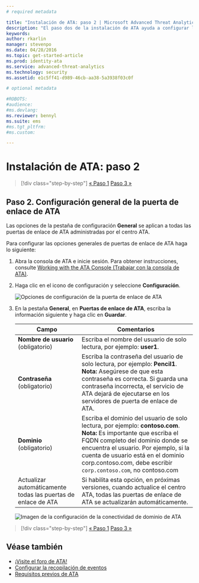 ```yaml
---
# required metadata

title: "Instalación de ATA: paso 2 | Microsoft Advanced Threat Analytics"
description: "El paso dos de la instalación de ATA ayuda a configurar las opciones de conectividad de dominio en el servidor del Centro ATA"
keywords:
author: rkarlin
manager: stevenpo
ms.date: 04/28/2016
ms.topic: get-started-article
ms.prod: identity-ata
ms.service: advanced-threat-analytics
ms.technology: security
ms.assetid: e1c5ff41-d989-46cb-aa38-5a3938f03c0f

# optional metadata

#ROBOTS:
#audience:
#ms.devlang:
ms.reviewer: bennyl
ms.suite: ems
#ms.tgt_pltfrm:
#ms.custom:

---
```


# Instalación de ATA: paso 2

>[!div class="step-by-step"] [« Paso 1](install-ata-step1.md)
[Paso 3 »](install-ata-step3.md)

## Paso 2. Configuración general de la puerta de enlace de ATA
Las opciones de la pestaña de configuración **General** se aplican a todas las puertas de enlace de ATA administradas por el centro ATA.

Para configurar las opciones generales de puertas de enlace de ATA haga lo siguiente:

1.  Abra la consola de ATA e inicie sesión. Para obtener instrucciones, consulte [Working with the ATA Console (Trabajar con la consola de ATA)](working-with-ata-console.md).

2.  Haga clic en el icono de configuración y seleccione **Configuración**.

    ![Opciones de configuración de la puerta de enlace de ATA](media/ATA-config-icon.JPG)

3.  En la pestaña **General**, en **Puertas de enlace de ATA**, escriba la información siguiente y haga clic en **Guardar**.

    |Campo|Comentarios|
    |---------|------------|
    |**Nombre de usuario** (obligatorio)|Escriba el nombre del usuario de solo lectura, por ejemplo: **user1**.|
    |**Contraseña** (obligatorio)|Escriba la contraseña del usuario de solo lectura, por ejemplo: **Pencil1**. **Nota:** Asegúrese de que esta contraseña es correcta. Si guarda una contraseña incorrecta, el servicio de ATA dejará de ejecutarse en los servidores de puerta de enlace de ATA.|
    |**Dominio** (obligatorio)|Escriba el dominio del usuario de solo lectura, por ejemplo: **contoso.com**. **Nota:** Es importante que escriba el FQDN completo del dominio donde se encuentra el usuario. Por ejemplo, si la cuenta de usuario está en el dominio corp.contoso.com, debe escribir `corp.contoso.com`, no contoso.com|
    |Actualizar automáticamente todas las puertas de enlace de ATA |Si habilita esta opción, en próximas versiones, cuando actualice el centro ATA, todas las puertas de enlace de ATA se actualizarán automáticamente.|

    ![Imagen de la configuración de la conectividad de dominio de ATA](media/ata-domain-connectivity-user.jpg)



>[!div class="step-by-step"] [« Paso 1](install-ata-step1.md)
[Paso 3 »](install-ata-step3.md)


## Véase también

- [¡Visite el foro de ATA!](https://social.technet.microsoft.com/Forums/security/en-US/home?forum=mata)
- [Configurar la recopilación de eventos](configure-event-collection.md)
- [Requisitos previos de ATA](/advanced-threat-analytics/plan-design/ata-prerequisites)


<!--HONumber=May16_HO3-->


